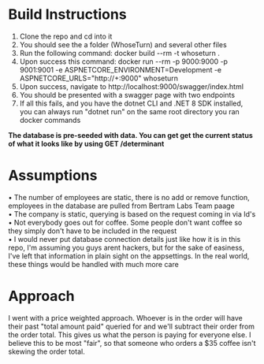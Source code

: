 # Build Instructions
1. Clone the repo and cd into it <br>
2. You should see the a folder (WhoseTurn) and several other files <br>
3. Run the following command: docker build --rm -t whoseturn . <br>
4. Upon success this command: docker run --rm -p 9000:9000 -p 9001:9001 -e ASPNETCORE_ENVIRONMENT=Development -e ASPNETCORE_URLS="http://+:9000" whoseturn <br>
5. Upon success, navigate to http://localhost:9000/swagger/index.html <br>
6. You should be presented with a swagger page with two endpoints <br>
7. If all this fails, and you have the dotnet CLI and .NET 8 SDK installed, you can always run "dotnet run" on the same root directory you ran docker commands

**The database is pre-seeded with data. You can get get the current status of what it looks like by using GET /determinant**

# Assumptions
• The number of employees are static, there is no add or remove function, employees in the database are pulled from Bertram Labs Team paage <br>
• The company is static, querying is based on the request coming in via Id's <br>
• Not everybody goes out for coffee. Some people don't want coffee so they simply don't have to be included in the request <br>
• I would never put database connection details just like how it is in this repo, I'm assuming you guys arent hackers, but for the sake of easiness, I've left that information in plain sight on the appsettings. In the real world, these things would be handled with much more care 

# Approach
I went with a price weighted approach. Whoever is in the order will have their past "total amount paid" queried for and we'll subtract their order from the order total. This gives us what the person is paying for everyone else. I believe this to be most "fair", so that someone who orders a $35 coffee isn't skewing the order total.